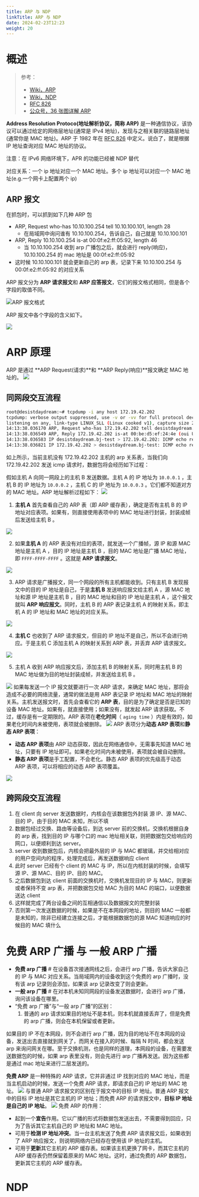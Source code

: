 ```yaml
---
title: ARP 与 NDP
linkTitle: ARP 与 NDP
date: 2024-02-23T12:23
weight: 20
---
```


# 概述

> 参考：
>
> - [Wiki，ARP](https://en.wikipedia.org/wiki/Address_Resolution_Protocol)
> - [Wiki，NDP](https://en.wikipedia.org/wiki/Neighbor_Discovery_Protocol)
> - [RFC 826](https://www.rfc-editor.org/rfc/rfc826.html)
> - [公众号，36 张图详解 ARP](https://mp.weixin.qq.com/s/_5Wgsx4mEoDZgwv9-yHYEA)

**Address Resolution Protoco(地址解析协议，简称 ARP)** 是一种通信协议，该协议可以通过给定的网络层地址(通常是 IPv4 地址)，发现与之相关联的链路层地址(通常你是 MAC 地址)。ARP 于 1982 年在 [RFC 826](https://www.rfc-editor.org/rfc/rfc826.html) 中定义。说白了，就是根据 IP 地址查询对应 MAC 地址的协议。

注意：在 IPv6 网络环境下，APR 的功能已经被 NDP 替代

对应关系：一个 ip 地址对应一个 MAC 地址。多个 ip 地址可以对应一个 MAC 地址(e.g.一个网卡上配置两个 ip)

## ARP 报文

在抓包时，可以抓到如下几种 ARP 包

- ARP, Request who-has 10.10.100.254 tell 10.10.100.101, length 28
  - 在局域网中询问谁有 10.10.100.254，告诉自己，自己就是 10.10.100.101
- ARP, Reply 10.10.100.254 is-at 00:0f:e2:ff:05:92, length 46
  - 当 10.10.100.254 收到 arp 广播包之后，就会进行 reply(响应)，10.10.100.254 的 mac 地址是 00:0f:e2:ff:05:92
- 这时候 10.10.100.101 就会更新自己的 arp 表，记录下来 10.10.100.254 与 00:0f:e2:ff:05:92 的对应关系

ARP 报文分为 **ARP 请求报文**和 **ARP 应答报文**，它们的报文格式相同，但是各个字段的取值不同。

![](https://notes-learning.oss-cn-beijing.aliyuncs.com/nguycm/1623911614198-6f1cde9d-cf37-4711-b6ce-cd9b8b1ccdd5.png)ARP 报文格式

ARP 报文中各个字段的含义如下。

![](https://notes-learning.oss-cn-beijing.aliyuncs.com/nguycm/1623911614222-e8fe87d5-ca7b-494c-99c1-b8b1be472301.png)

# ARP 原理

ARP 是通过 **ARP Request(请求)**和 **ARP Reply(响应)**报文确定 MAC 地址的。
![](https://notes-learning.oss-cn-beijing.aliyuncs.com/nguycm/1623910582328-062e8f26-c6da-4ee5-97e4-857507dbb707.png)

## 同网段交互流程

```bash
root@desistdaydream:~# tcpdump -i any host 172.19.42.202
tcpdump: verbose output suppressed, use -v or -vv for full protocol decode
listening on any, link-type LINUX_SLL (Linux cooked v1), capture size 262144 bytes
14:13:38.036170 ARP, Request who-has 172.19.42.202 tell desistdaydream.bj-test, length 28
14:13:38.036549 ARP, Reply 172.19.42.202 is-at 00:be:d5:ef:24:4e (oui Unknown), length 46
14:13:38.036583 IP desistdaydream.bj-test > 172.19.42.202: ICMP echo request, id 3, seq 1, length 64
14:13:38.036821 IP 172.19.42.202 > desistdaydream.bj-test: ICMP echo reply, id 3, seq 1, length 64
```

如上所示，当前主机没有 172.19.42.202 主机的 arp 关系表，当我们向 172.19.42.202 发送 icmp 请求时，数据包将会经历如下过程：

假如主机 A 向同一网段上的主机 B 发送数据。主机 A 的 IP 地址为 `10.0.0.1` ，主机 B 的 IP 地址为 `10.0.0.2` ，主机 C 的 IP 地址为 `10.0.0.3` 。它们都不知道对方的 MAC 地址。ARP 地址解析过程如下：
![](https://notes-learning.oss-cn-beijing.aliyuncs.com/nguycm/1623910652117-bd47d4a3-1fb2-4f50-9b4f-bc8e5c2a1b2b.png)

1. **主机 A** 首先查看自己的 ARP 表（即 ARP 缓存表），确定是否有主机 B 的 IP 地址对应表项。如果有，则直接使用表项中的 MAC 地址进行封装，封装成帧后发送给主机 B 。

![](https://notes-learning.oss-cn-beijing.aliyuncs.com/nguycm/1623910669257-9b3f2f80-ddd3-4501-807e-96acfe414c20.png)

2. 如果**主机 A** 的 ARP 表没有对应的表项，就发送一个广播帧，源 IP 和源 MAC 地址是主机 A ，目的 IP 地址是主机 B ，目的 MAC 地址是广播 MAC 地址，即 `FFFF-FFFF-FFFF` 。这就是 **ARP 请求报文**。

![](https://notes-learning.oss-cn-beijing.aliyuncs.com/nguycm/1623910669279-c6354c1b-c098-4974-b4cd-22e93fc54efe.png)

3. ARP 请求是广播报文，同一个网段的所有主机都能收到。只有主机 B 发现报文中的目的 IP 地址是自己，于是**主机 B** 发送响应报文给主机 A ，源 MAC 地址和源 IP 地址是主机 B ，目的 MAC 地址和目的 IP 地址是主机 A ，这个报文就叫 **ARP 响应报文**。同时，主机 B 的 ARP 表记录主机 A 的映射关系，即主机 A 的 IP 地址和 MAC 地址的对应关系。

![](https://notes-learning.oss-cn-beijing.aliyuncs.com/nguycm/1623910669203-16790059-e9ef-45f9-9c9b-28f5f835c556.png)

4. **主机 C** 也收到了 ARP 请求报文，但目的 IP 地址不是自己，所以不会进行响应。于是主机 C 添加主机 A 的映射关系到 ARP 表，并丢弃 ARP 请求报文。

![](https://notes-learning.oss-cn-beijing.aliyuncs.com/nguycm/1623910669305-20a3b990-6012-45d5-8462-176106ad6dd6.png)

5. 主机 A 收到 ARP 响应报文后，添加主机 B 的映射关系，同时用主机 B 的 MAC 地址做为目的地址封装成帧，并发送给主机 B 。

![](https://notes-learning.oss-cn-beijing.aliyuncs.com/nguycm/1623910669300-be2dccaa-122c-41d2-92b6-3b035e70335d.png)
如果每发送一个 IP 报文就要进行一次 ARP 请求，来确定 MAC 地址，那将会造成不必要的网络流量，通常的做法是用 ARP 表记录 IP 地址和 MAC 地址的映射关系。主机发送报文时，首先会查看它的 **ARP 表**，目的是为了确定是否是已知的设备 MAC 地址。如果有，就直接使用；如果没有，就发起 ARP 请求获取。不过，缓存是有一定期限的。ARP 表项在**老化时间**（ `aging time` ）内是有效的，如果老化时间内未被使用，表项就会被删除。
![](https://notes-learning.oss-cn-beijing.aliyuncs.com/nguycm/1623910669502-4614b748-fac7-4301-bc85-68ccec45c91a.png)
ARP 表项分为**动态 ARP 表项**和**静态 ARP 表项**：

- **动态 ARP 表项**由 ARP 动态获取，因此在网络通信中，无需事先知道 MAC 地址，只要有 IP 地址即可。如果老化时间内未被使用，表项就会被自动删除。
- **静态 ARP 表项**是手工配置，不会老化。静态 ARP 表项的优先级高于动态 ARP 表项，可以将相应的动态 ARP 表项覆盖。

![](https://notes-learning.oss-cn-beijing.aliyuncs.com/nguycm/1623910669307-374038c8-0ab6-4a06-ad5a-b55240326db1.png)

## 跨网段交互流程

1. 在 client 向 server 发送数据时，内核会在该数据包外封装 源 IP、源 MAC、目的 IP，由于目的 MAC 未知，所以不填
2. 数据包经过交换、路由等设备后，到达 server 前的交换机，交换机根据自身的 arp 表，找到目的 IP 与哪个口的 mac 地址相关联，则把数据包交给响应的网口，以便顺利到达 server。
3. server 收到数据包后，内核会把最外层的 IP 与 MAC 都玻璃，并交给相对应的用户空间内的程序，处理完成后，再发送数据响应 client
4. 此时 server 已经有个 client 的 MAC 与 IP，所以在内核封装的时候，会填写源 IP、源 MAC、目的 IP、目的 MAC。
5. 之后数据包到达 client 前面的交换机时，交换机发现目的 IP 与 MAC，则更新或者保持不变 arp 表，并把数据包交给 MAC 为目的 MAC 的端口，以便数据送达 client
6. 这样就完成了两台设备之间的互相通信以及数据报文的完整封装
7. 否则第一次发送数据的时候，如果是不在本网段的地址，则目的 MAC 一般都是未知的，除非已经建立连接之后，才能根据数据包的源 MAC 知道响应的时候目的 MAC 填什么

# 免费 ARP 广播 与 一般 ARP 广播

- **免费 arp 广播** # 在设备首次接通网线之后，会进行 arp 广播，告诉大家自己的 IP 与 MAC 对应关系。当局域网内的设备收到这个免费的 arp 广播时，没有该 arp 记录则会添加，如果该 arp 记录改变了则会更新。
- **一般 arp 广播** # 在对本机未知同网段的设备发送数据时，会进行 arp 广播，询问该设备在哪里。
- “免费 arp 广播”与“一般 arp 广播”的区别：
  1. 普通的 arp 请求如果目的地址不是本机，则本机就直接丢弃了，但是免费的 arp 广播，则会在本机保留或者更新。

如果目的 IP 不在本网段，则不会进行 arp 广播，因为目的地址不在本网段的设备，发送出去直接就到网关了，而网关在接入的时候、每隔 N 时间，都会发送 arp 来询问网关在哪。至于交换机测，也是同样的道理，本网段的设备，在需要发送数据包的时候，如果 arp 表里没有，则会先进行 arp 广播再发送。因为这些都是通过 mac 地址来进行二层发送的。

**免费 ARP** 是一种特殊的 ARP 请求，它并非通过 IP 找到对应的 MAC 地址，而是当主机启动的时候，发送一个免费 ARP 请求，即请求自己的 IP 地址的 MAC 地址。
![](https://notes-learning.oss-cn-beijing.aliyuncs.com/nguycm/1623911576682-1a99a60a-4fa9-4480-8061-cec725fe9073.webp)
与普通 ARP 请求报文的区别在于报文中的目标 IP 地址。普通 ARP 报文中的目标 IP 地址是其它主机的 IP 地址；而免费 ARP 的请求报文中，**目标 IP 地址是自己的 IP 地址**。
![](https://notes-learning.oss-cn-beijing.aliyuncs.com/nguycm/1623911577030-243f8668-60e2-4952-bac9-beef00f9cba4.png)
免费 ARP 的作用：

- 起到一个**宣告**作用。它以广播的形式将数据包发送出去，不需要得到回应，只为了告诉其它主机自己的 IP 地址和 MAC 地址。
- 可用于**检测 IP 地址冲突**。当一台主机发送了免费 ARP 请求报文后，如果收到了 ARP 响应报文，则说明网络内已经存在使用该 IP 地址的主机。
- 可用于**更新**其它主机的 ARP 缓存表。如果该主机更换了网卡，而其它主机的 ARP 缓存表仍然保留着原来的 MAC 地址。这时，通过免费的 ARP 数据包，更新其它主机的 ARP 缓存表。

# NDP
